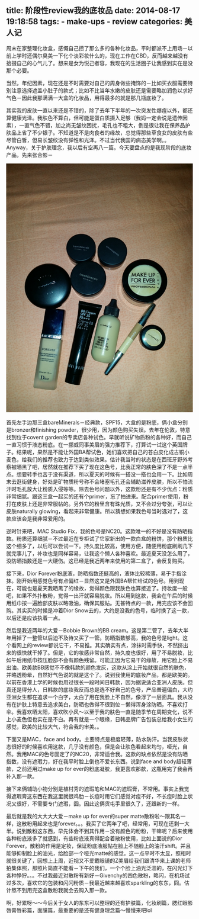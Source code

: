 title: 阶段性review我的底妆品
date: 2014-08-17 19:18:58
tags:
    - make-ups
    - review
categories: 美人记
---

周末在家整理化妆盒，感慨自己攒了那么多的各种化妆品，平时都派不上用场－以前上学时还偶尔臭美一下化个淡彩妆什么的，现在工作在CBD，反而越来越没有拾掇自己的心气儿了。想来是女为悦己者容，我现在的生活圈子让我感到实在是没那个必要。

当然，年纪因素，现在还是不时需要对自己的周身做些掩饰的－比如买衣服需要特别注意选择遮盖小肚子的款式；比如不比当年水嫩的皮肤还是需要略加润色以求好气色－因此我那满满一大盒的化妆品，用得最多的就是那几瓶底妆了。

其实我的皮肤一直以来还是不错的，除了去年下半年的一次突发性爆痘以外，都还算健康光泽。我肤色不算白，但可能是蛋白质摄入足够（我妈一定会说是遗传因素），一直气色不错，加之尚无皱纹困扰，毛孔也不粗大，倒是很让我在保养品护肤品上省了不少银子。不知道是不是肉食者的缘故，总觉得那些草食女的皮肤有些尽管白皙，但易长皱纹没有弹性和光泽。不过当代我国的病态美学啊。。Anyway，关于护肤理念，我以后有空再八一篇。今天要盘点的是我现阶段的底妆产品，先来张合影－

![](/picture/makeupbase.jpg)

首先左手边那三盒bareMinerals－经典款，SPF15，大盒的是粉底，俩小盒分别是bronzer和finishing powder，很少用，因为颜色购买失误。去年在伦敦，特意找到位于covent garden的专卖店各种试色。早就听说矿物质粉的各种好，而自己一直习惯于液态粉底。在一挪威同事美眉的强力推荐下，打算试一试这个英国牌子。结果呢，果然是不能让外国BA帮试色，她们喜欢把自己的苍白皮化成古铜小麦色，给我们的推荐也致力于达到类似效果。估计我当时的状态是在西班牙野外考察被晒黑了吧，居然就在推荐下买了现在这色号，比我正常的肤色深了不是一点半点。想要转手也苦于没有渠道，所以夏天的时候有一搭没一搭也会用一下。比如周末去逛街健身，好处是矿物质粉号称不会堵塞毛孔还会辅助滋养皮肤，所以不怕流汗时毛孔放大让粉质入侵等等。除去色号问题以外，这款粉还是有不少优点：粉质非常细腻。跟这三盒一起买的还有个primer，忘了拍进来。配合primer使用，粉打在皮肤上还是非常服帖的。另外它的粉里含有珠光质，又不会过分夸张，可以让皮肤naturally glowing，看起来非常健康。所以猜想如果我色号当时选对了，这款应该会是我非常爱用的。

逆时针来吧，MAC Studio Fix，我的色号是NC20。这款唯一的不好是没有防晒指数。粉质还算细腻－不过最近在专柜试了它家新出的一款白盒的粉饼，那个粉质比这个细多了，以后可以尝试一下。持久度比较高，使用方便，随便用粉底刷刷几下就完事儿了，补妆也是同样容易，让我这个懒人各种喜欢。最近夏天没怎么用了，没防晒指数还是一大硬伤。这已经是我近两年来使用的第二盒了，会反复购买。

接下来，Dior Forever粉底液，防晒指数还挺高的，液体比较稀薄，易于手指涂抹。刚开始用感觉色号有点偏红－显然这又是外国BA帮忙给试的色号。用到现在，可能也是夏天我晒黑了的缘故，觉得颜色跟我肤色也算接近了。持妆度一般吧，如果不外扑散粉，觉得一出汗就容易脱妆。所以用到这款，我会在午后的时候用纸巾按一遍脸部皮肤以略吸油，确保其服帖。无甚特点的一款，用完应该不会回购。其实买的时候是冲着Dior Snow去的，大约是没我的色号，临时换了这一款，以后还是应该执着一点。

然后是我近两年的大爱－Bobbie Brown的BB cream。这是第二管了，去年大半年用掉了一整管以后迫不及待又买了一管。防晒指数够高，我的色号是light。这个看网上的review都说它干，不易推。其实确实有点，涂抹时需手快，不然挤出来的很快就干掉了。但是，它的妆感非常自然，持久度也很好，用了不易脱妆，比如午后用纸巾按压脸部不会有颜色残留。可能正因为它易干的缘故，用它脸上不易出油。欧美款BB感觉不不像韩款的颜色发灰，这款从涂上开始就很自然的肤色，并略透粉晕，自然好气色说的就是这个了。说到我使用的底妆产品，都是欧美的。以前在香港上学的时候也用过很长一段时间日韩款，因为据说适合亚洲人皮肤。但真还是得分人，日韩款的底妆我反而总是选不好自己的色号，产品普遍偏白，大约亚洲女生都在追求一个白字，太白了用在我脸上不自然，像浮了一层面具。我从没有在护肤上特意去追求美白，防晒也做得不很到位－懒得浑身涂防晒，不喜欢打伞。我喜欢晒太阳，喜欢吹小风～以至于我的肤色一直是随季节在周期变化，说不上小麦色但也实在是不白。再有就是一个眼缘，日韩品牌广告包装总给我小女生的感觉，欧美的比较大气，符合我的审美。。

下面又是MAC，face and body。主要特点是极度轻薄，防水防汗。当我皮肤状态很好的时候喜欢用这款，几乎没有颜色，但是会让肤色看起来均匀，哑光，自然。我用MAC的色号固定了的NC20，非常适合我。这款的缺点依然是没有防晒指数，没有遮瑕力，好在我平时脸上倒也不爱长东西。说到face and body超轻薄款，之前还用过make up for ever的粉底凝胶，我更喜欢那款，这瓶用完了我会再补入那一款。

接下来俩辅助小物分别是植村秀的遮瑕笔和MAC的遮瑕膏，不常用。事实上我觉得遮瑕膏这东西在我这里就很鸡肋－长痘时用它们感觉对痘不好，不长痘时脸上状况又很好，不需要专门遮瑕，囧。因此这俩货屯手里很久了，还跟新的一样。

最后就是我的大大大大爱－make up for ever的super matte散粉啦～跟其名一样，这散粉用起来也是forever。。。我买了它两年了吧，经常用，可现在还剩一大半。说到散粉这东西，早先体会不到其作用－没有颜色的粉粉，干嘛呢？后来使用各种粉底液多了就感到，有些粉底液真得配合着散粉使用，比如上面说的Dior Forever。散粉的作用是定妆，保证粉底液服帖在脸上不随脸上的油汗shift。并且能够抑制脸上的油光，给脸部一个哑光matte的感觉。这一点平时不太显，照相时就很关键了，回想上上周，近视又不爱戴眼镜的Z美眉给我们跟清华来上课的老师拍集体照，那照片简直不能看－下午的我们，一个个脸上油光泛滥的，在闪光灯下各种狰狞。。。不过我最近对散粉有新好－Givenchy的四色散粉，略闪，在机场试过多次，喜欢它的包装和闪闪粉质－我最近越来越喜欢sparkling的东东，囧。估计熬不到用完这盒散粉我就会去购入那一款。

啊，好累呀～～今后关于女人的东东可以整理的还有护肤篇，化妆刷篇，腮红眼影唇膏唇彩篇，面膜篇，最重要的是还有健身理念篇～慢慢来吧lol

